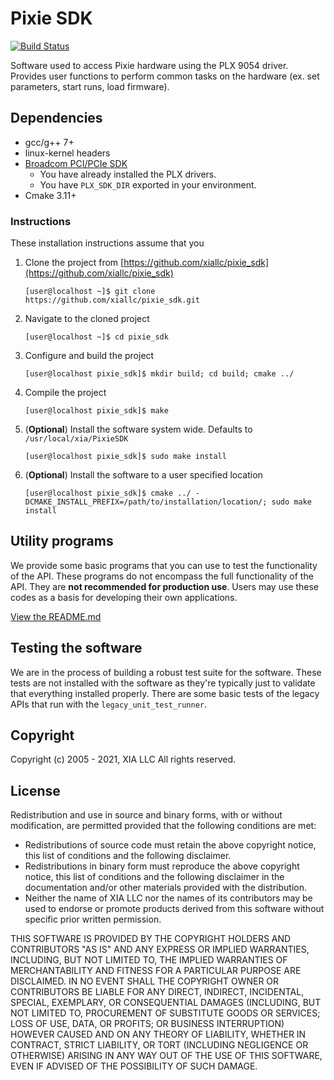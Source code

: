 # Pixie SDK

[![Build Status](https://travis-ci.com/xiallc/pixie_sdk.svg?branch=master)](https://travis-ci.com/xiallc/pixie_sdk)

Software used to access Pixie hardware using the PLX 9054 driver. Provides user functions to perform
common tasks on the hardware (ex. set parameters, start runs, load firmware).

## Dependencies

* gcc/g++ 7+
* linux-kernel headers
* [Broadcom PCI/PCIe SDK](https://github.com/xiallc/broadcom_pci_pcie_sdk)
    * You have already installed the PLX drivers.
    * You have `PLX_SDK_DIR` exported in your environment.
* Cmake 3.11+

### Instructions

These installation instructions assume that you

1. Clone the project from [https://github.com/xiallc/pixie_sdk](https://github.com/xiallc/pixie_sdk)
   ```shell script
   [user@localhost ~]$ git clone https://github.com/xiallc/pixie_sdk.git
   ```
2. Navigate to the cloned project
    ```shell script
    [user@localhost ~]$ cd pixie_sdk
    ```
2. Configure and build the project
    ```shell script
    [user@localhost pixie_sdk]$ mkdir build; cd build; cmake ../
    ```
2. Compile the project
   ```shell
   [user@localhost pixie_sdk]$ make
   ```
2. (**Optional**) Install the software system wide. Defaults to `/usr/local/xia/PixieSDK`
    ```shell script
    [user@localhost pixie_sdk]$ sudo make install
    ```
2. (**Optional**) Install the software to a user specified location
    ```shell script
    [user@localhost pixie_sdk]$ cmake ../ -DCMAKE_INSTALL_PREFIX=/path/to/installation/location/; sudo make install
    ```

## Utility programs

We provide some basic programs that you can use to test the functionality of the API. These programs
do not encompass the full functionality of the API. They are **not recommended for production use**.
Users may use these codes as a basis for developing their own applications.

[View the README.md](https://github.com/xiallc/pixie_sdk/blob/master/utilities/README.md)

## Testing the software

We are in the process of building a robust test suite for the software. These tests are not
installed with the software as they're typically just to validate that everything installed
properly. There are some basic tests of the legacy APIs that run with the `legacy_unit_test_runner`.

## Copyright

Copyright (c) 2005 - 2021, XIA LLC All rights reserved.

## License

Redistribution and use in source and binary forms, with or without modification, are permitted
provided that the following conditions are met:

* Redistributions of source code must retain the above copyright notice, this list of conditions and
  the following disclaimer.
* Redistributions in binary form must reproduce the above copyright notice, this list of conditions
  and the following disclaimer in the documentation and/or other materials provided with the
  distribution.
* Neither the name of XIA LLC nor the names of its contributors may be used to endorse or promote
  products derived from this software without specific prior written permission.

THIS SOFTWARE IS PROVIDED BY THE COPYRIGHT HOLDERS AND CONTRIBUTORS "AS IS"
AND ANY EXPRESS OR IMPLIED WARRANTIES, INCLUDING, BUT NOT LIMITED TO, THE IMPLIED WARRANTIES OF
MERCHANTABILITY AND FITNESS FOR A PARTICULAR PURPOSE ARE DISCLAIMED. IN NO EVENT SHALL THE COPYRIGHT
OWNER OR CONTRIBUTORS BE LIABLE FOR ANY DIRECT, INDIRECT, INCIDENTAL, SPECIAL, EXEMPLARY, OR
CONSEQUENTIAL DAMAGES (INCLUDING, BUT NOT LIMITED TO, PROCUREMENT OF SUBSTITUTE GOODS OR SERVICES;
LOSS OF USE, DATA, OR PROFITS; OR BUSINESS INTERRUPTION) HOWEVER CAUSED AND ON ANY THEORY OF
LIABILITY, WHETHER IN CONTRACT, STRICT LIABILITY, OR TORT (INCLUDING NEGLIGENCE OR OTHERWISE)
ARISING IN ANY WAY OUT OF THE USE OF THIS SOFTWARE, EVEN IF ADVISED OF THE POSSIBILITY OF SUCH
DAMAGE.

